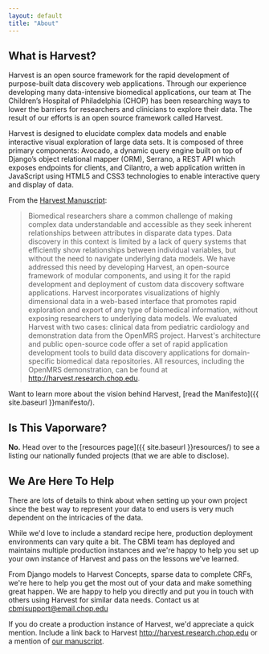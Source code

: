 ```yaml
---
layout: default
title: "About"
---
```


## What is Harvest?

Harvest is an open source framework for the rapid development of purpose-built data discovery web applications. Through our experience developing many data-intensive biomedical applications, our team at The Children’s Hospital of Philadelphia (CHOP) has been researching ways to lower the barriers for researchers and clinicians to explore their data. The result of our efforts is an open source framework called Harvest.

Harvest is designed to elucidate complex data models and enable interactive visual exploration of large data sets. It is composed of three primary components: Avocado, a dynamic query engine built on top of Django’s object relational mapper (ORM), Serrano, a REST API which exposes endpoints for clients, and Cilantro, a web application written in JavaScript using HTML5 and CSS3 technologies to enable interactive query and display of data.

From the [Harvest Manuscript](http://jamia.bmj.com/content/early/2013/10/16/amiajnl-2013-001825.full):

> Biomedical researchers share a common challenge of making complex data understandable and accessible as they seek inherent relationships between attributes in disparate data types. Data discovery in this context is limited by a lack of query systems that efficiently show relationships between individual variables, but without the need to navigate underlying data models. We have addressed this need by developing Harvest, an open-source framework of modular components, and using it for the rapid development and deployment of custom data discovery software applications. Harvest incorporates visualizations of highly dimensional data in a web-based interface that promotes rapid exploration and export of any type of biomedical information, without exposing researchers to underlying data models. We evaluated Harvest with two cases: clinical data from pediatric cardiology and demonstration data from the OpenMRS project. Harvest's architecture and public open-source code offer a set of rapid application development tools to build data discovery applications for domain-specific biomedical data repositories. All resources, including the OpenMRS demonstration, can be found at http://harvest.research.chop.edu.

Want to learn more about the vision behind Harvest, [read the Manifesto]({{ site.baseurl }}manifesto/).

## Is This Vaporware?

**No.** Head over to the [resources page]({{ site.baseurl }}resources/) to see a listing our nationally funded projects (that we are able to disclose).

## We Are Here To Help

There are lots of details to think about when setting up your own project since the best way to represent your data to end users is very much dependent on the intricacies of the data.

While we'd love to include a standard recipe here, production deployment environments can vary quite a bit. The CBMi team has deployed and maintains multiple production instances and we're happy to help you set up your own instance of Harvest and pass on the lessons we've learned.

From Django models to Harvest Concepts, sparse data to complete CRFs, we're here to help you get the most out of your data and make something great happen. We are happy to help you directly and put you in touch with others using Harvest for similar data needs. Contact us at cbmisupport@email.chop.edu

If you do create a production instance of Harvest, we'd appreciate a quick mention. Include a link back to Harvest http://harvest.research.chop.edu or a mention of [our manuscript](http://jamia.bmj.com/content/early/2013/10/16/amiajnl-2013-001825.full).
